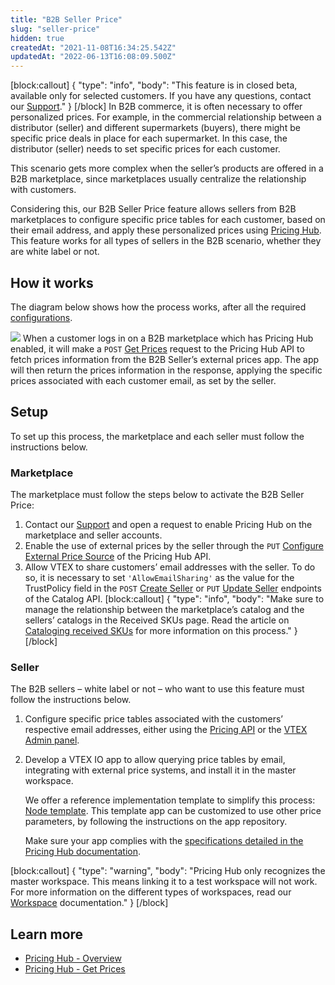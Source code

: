 ```yaml
---
title: "B2B Seller Price"
slug: "seller-price"
hidden: true
createdAt: "2021-11-08T16:34:25.542Z"
updatedAt: "2022-06-13T16:08:09.500Z"
---
```


[block:callout]
{
  "type": "info",
  "body": "This feature is in closed beta, available only for selected customers. If you have any questions, contact our [Support](https://support.vtex.com/hc/en-us/requests)."
}
[/block]
In B2B commerce, it is often necessary to offer personalized prices. For example, in the commercial relationship between a distributor (seller) and different supermarkets (buyers), there might be specific price deals in place for each supermarket. In this case, the distributor (seller) needs to set specific prices for each customer.

This scenario gets more complex when the seller’s products are offered in a B2B marketplace, since marketplaces usually centralize the relationship with customers.

Considering this, our B2B Seller Price feature allows sellers from B2B marketplaces to configure specific price tables for each customer, based on their email address, and apply these personalized prices using [Pricing Hub](https://developers.vtex.com/vtex-rest-api/reference/pricing-hub-overview). This feature works for all types of sellers in the B2B scenario, whether they are white label or not.

## How it works

The diagram below shows how the process works, after all the required [configurations](#setup).

![](https://raw.githubusercontent.com/vtexdocs/dev-portal-content/main/images/seller-price-0.png)
When a customer logs in on a B2B marketplace which has Pricing Hub enabled, it will make a `POST` [Get Prices](https://developers.vtex.com/vtex-rest-api/reference/post_api-pricing-hub-prices) request to the Pricing Hub API to fetch prices information from the B2B Seller’s external prices app. The app will then return the prices information in the response, applying the specific prices associated with each customer email, as set by the seller.

## Setup

To set up this process, the marketplace and each seller must follow the instructions below.

### Marketplace

The marketplace must follow the steps below to activate the B2B Seller Price:

1. Contact our [Support](https://support.vtex.com/hc/en-us/requests) and open a request to enable Pricing Hub on the marketplace and seller accounts.
2. Enable the use of external prices by the seller through the `PUT` [Configure External Price Source](https://developers.vtex.com/vtex-rest-api/reference/configexternalpricesource) of the Pricing Hub API.
3. Allow VTEX to share customers’ email addresses with the seller. To do so, it is necessary to set `'AllowEmailSharing'` as the value for the TrustPolicy field in the `POST` [Create Seller](https://developers.vtex.com/vtex-rest-api/reference/catalog-api-seller#catalog-api-post-seller) or `PUT` [Update Seller](https://developers.vtex.com/vtex-rest-api/reference/catalog-api-seller#catalog-api-put-seller) endpoints of the Catalog API.
[block:callout]
{
  "type": "info",
  "body": "Make sure to manage the relationship between the marketplace’s catalog and the sellers’ catalogs in the Received SKUs page. Read the article on [Cataloging received SKUs](https://help.vtex.com/en/tutorial/manual-sku-cataloging--tutorials_396) for more information on this process."
}
[/block]

### Seller

The B2B sellers – white label or not – who want to use this feature must follow the instructions below.

1. Configure specific price tables associated with the customers’ respective email addresses, either using the [Pricing API](https://developers.vtex.com/vtex-rest-api/reference/pricing-api-overview) or the [VTEX Admin panel](https://help.vtex.com/en/tutorial/configurar-price-tables-especificas--5S9oDOMHNmY4K0kAewAiWY).
2. Develop a VTEX IO app to allow querying price tables by email, integrating with external price systems, and install it in the master workspace.

   We offer a reference implementation template to simplify this process: [Node template](https://github.com/vtex/unilever-external-prices-node). This template app can be customized to use other price parameters, by following the instructions on the app repository.

   Make sure your app complies with the [specifications detailed in the Pricing Hub documentation](https://developers.vtex.com/vtex-rest-api/reference/pricing-hub-overview#specifications).

[block:callout]
{
  "type": "warning",
  "body": "Pricing Hub only recognizes the master workspace. This means linking it to a test workspace will not work. For more information on the different types of workspaces, read our [Workspace](https://developers.vtex.com/vtex-developer-docs/docs/vtex-io-documentation-workspace) documentation."
}
[/block]

## Learn more

- [Pricing Hub - Overview](https://developers.vtex.com/vtex-rest-api/reference/pricing-hub-overview)
- [Pricing Hub - Get Prices](https://developers.vtex.com/vtex-rest-api/reference/post_api-pricing-hub-prices)
